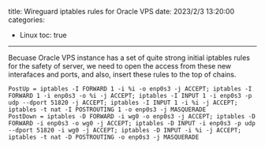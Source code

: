 title: Wireguard iptables rules for Oracle VPS
date: 2023/2/3 13:20:00
categories:
- Linux
toc: true
---

Becuase Oracle VPS instance has a set of quite strong initial iptables rules for the safety of server, we need to open the access from these new interafaces and ports, and also, insert these rules to the top of chains.

```
PostUp = iptables -I FORWARD 1 -i %i -o enp0s3 -j ACCEPT; iptables -I FORWARD 1 -i enp0s3 -o %i -j ACCEPT; iptables -I INPUT 1 -i enp0s3 -p udp --dport 51820 -j ACCEPT; iptables -I INPUT 1 -i %i -j ACCEPT; iptables -t nat -I POSTROUTING 1 -o enp0s3 -j MASQUERADE
PostDown = iptables -D FORWARD -i wg0 -o enp0s3 -j ACCEPT; iptables -D FORWARD -i enp0s3 -o wg0 -j ACCEPT; iptables -D INPUT -i enp0s3 -p udp --dport 51820 -i wg0 -j ACCEPT; iptables -D INPUT -i %i -j ACCEPT; iptables -t nat -D POSTROUTING -o enp0s3 -j MASQUERADE
```
